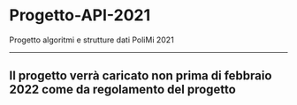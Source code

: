 # Progetto-API-2021
Progetto algoritmi e strutture dati PoliMi 2021

--------------------------------------------------------------------------------------
Il progetto verrà caricato non prima di febbraio 2022 come da regolamento del progetto
--------------------------------------------------------------------------------------
